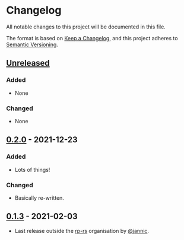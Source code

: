 # Changelog

All notable changes to this project will be documented in this file.

The format is based on [Keep a Changelog](https://keepachangelog.com/en/1.0.0/),
and this project adheres to [Semantic Versioning](https://semver.org/spec/v2.0.0.html).

## [Unreleased]

### Added

- None

### Changed

- None

## [0.2.0] - 2021-12-23

### Added

- Lots of things!

### Changed

- Basically re-written.

## [0.1.3] - 2021-02-03

- Last release outside the [rp-rs] organisation by [@jannic].

[@jannic]: https://github.com/jannic
[rp-rs]: https://github.com/rp-rs
[Unreleased]: https://github.com/rp-rs/rp-hal/compare/rp-pico-v0.1.0...HEAD
[0.2.0]: https://github.com/rp-rs/rp-hal/releases/tag/rp-pico-v0.2.0
[0.1.3]: https://github.com/jannic/rp-microcontroller-rs/tree/rp-pico-0.1.3
